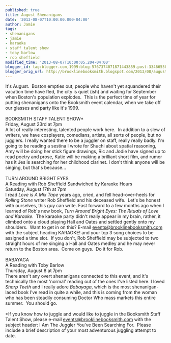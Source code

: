 ```yaml
---
published: true
title: August Shenanigans
date: '2013-08-07T10:00:00.000-04:00'
author: Jamie
tags:
- shenanigans
- jamie
- karaoke
- staff talent show
- toby barlow
- rob sheffield
modified_time: '2013-08-07T10:00:05.204-04:00'
blogger_id: tag:blogger.com,1999:blog-5767374071871443859.post-334665582034598010
blogger_orig_url: http://brooklinebooksmith.blogspot.com/2013/08/august-shenanigans.html
---
```


It's August. &nbsp;Boston empties out, people who haven't yet squandered their vacation time have fled, the city is quiet (ish) and waiting for September when Boston's population explodes. &nbsp;This is the perfect time of year for putting shenanigans onto the Booksmith event calendar, when we take off our glasses and party like it's 1999.<br /><br />BOOKSMITH STAFF TALENT SHOW*<br />Friday, August 23rd at 7pm<br />A lot of really interesting, talented people work here. &nbsp;In addition to a slew of writers, we have cosplayers, comedians, artists, all sorts of people, but no jugglers. I really wanted there to be a juggler on staff, really really badly. I'm going to be reading a sestina I wrote for Shuchi about spatial reasoning, Amy will be doing her stick figure drawings, Ric and Jodie have signed up to read poetry and prose, Katie will be making a brilliant short film, and rumor has it Jes is searching for her childhood clarinet. I don't think anyone will be singing, but that's because...<br /><br />TURN AROUND BRIGHT EYES<br />A Reading with Rob Sheffield Sandwiched by Karaoke Hours<br />Saturday, August 17th at 7pm<br />I read <i>Love is A Mix Tape</i>&nbsp;years ago, cried, and fell head-over-heels for <i>Rolling Stone </i>writer Rob Sheffield and his deceased wife. &nbsp;Let's be honest with ourselves, this guy can write. Fast forward to a few months ago when I learned of Rob's new book, <i>Turn Around Bright Eyes: The Rituals of Love and Karaoke</i>. &nbsp;The karaoke party didn't really appear in my brain, rather, it climbed onto a cloud playing Hall and Oates and settled gently onto my shoulders. &nbsp;Want to get in on this? E-mail events@brooklinebooksmith.com with the subject heading KARAOKE! and your top 3 song choices to be assigned a time slot. &nbsp;If you don't, Rob Sheffield may be subjected to two straight hours of me singing a Hall and Oates medley and he may never return to the Boston area. &nbsp;Come on guys. &nbsp;Do it for Rob.<br /><br />BABAYAGA<br />A Reading with Toby Barlow<br />Thursday, August 8 at 7pm<br />There aren't any overt shenanigans connected to this event, and it's technically the most 'normal' reading out of the ones I've listed here. I loved <i>Sharp Teeth</i>&nbsp;and I really adore <i>Babayaga</i>, which is the most shenanigan-laced book I've read in quite a while, and this is coming from the woman who has been steadily consuming Doctor Who mass markets this entire summer. &nbsp;You should go.<br /><br />*If you know how to juggle and would like to juggle in the Booksmith Staff Talent Show, please e-mail events@brooklinebooksmith.com with the subject header: I Am The Juggler You've Been Searching For. &nbsp;Please include a brief description of your most adventurous juggling attempt to date.